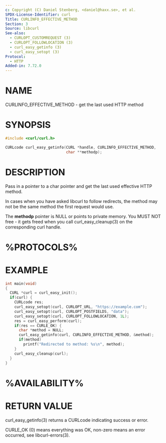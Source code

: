 ```yaml
---
c: Copyright (C) Daniel Stenberg, <daniel@haxx.se>, et al.
SPDX-License-Identifier: curl
Title: CURLINFO_EFFECTIVE_METHOD
Section: 3
Source: libcurl
See-also:
  - CURLOPT_CUSTOMREQUEST (3)
  - CURLOPT_FOLLOWLOCATION (3)
  - curl_easy_getinfo (3)
  - curl_easy_setopt (3)
Protocol:
  - HTTP
Added-in: 7.72.0
---
```


# NAME

CURLINFO_EFFECTIVE_METHOD - get the last used HTTP method

# SYNOPSIS

~~~c
#include <curl/curl.h>

CURLcode curl_easy_getinfo(CURL *handle, CURLINFO_EFFECTIVE_METHOD,
                           char **methodp);
~~~

# DESCRIPTION

Pass in a pointer to a char pointer and get the last used effective HTTP
method.

In cases when you have asked libcurl to follow redirects, the method may not be
the same method the first request would use.

The **methodp** pointer is NULL or points to private memory. You MUST NOT
free - it gets freed when you call curl_easy_cleanup(3) on the
corresponding curl handle.

# %PROTOCOLS%

# EXAMPLE

~~~c
int main(void)
{
  CURL *curl = curl_easy_init();
  if(curl) {
    CURLcode res;
    curl_easy_setopt(curl, CURLOPT_URL, "https://example.com");
    curl_easy_setopt(curl, CURLOPT_POSTFIELDS, "data");
    curl_easy_setopt(curl, CURLOPT_FOLLOWLOCATION, 1L);
    res = curl_easy_perform(curl);
    if(res == CURLE_OK) {
      char *method = NULL;
      curl_easy_getinfo(curl, CURLINFO_EFFECTIVE_METHOD, &method);
      if(method)
        printf("Redirected to method: %s\n", method);
    }
    curl_easy_cleanup(curl);
  }
}
~~~

# %AVAILABILITY%

# RETURN VALUE

curl_easy_getinfo(3) returns a CURLcode indicating success or error.

CURLE_OK (0) means everything was OK, non-zero means an error occurred, see
libcurl-errors(3).
